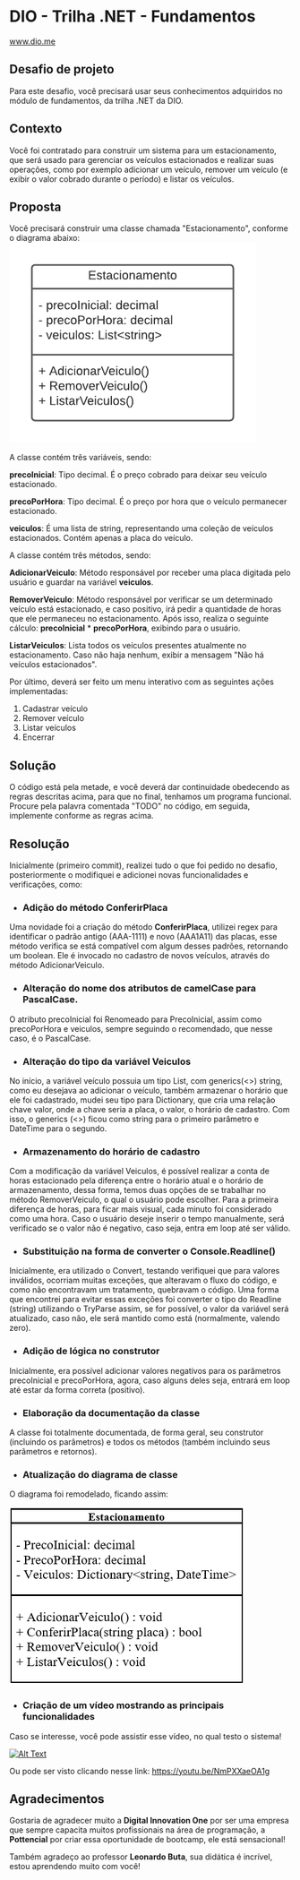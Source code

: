 # DIO - Trilha .NET - Fundamentos
www.dio.me

## Desafio de projeto
Para este desafio, você precisará usar seus conhecimentos adquiridos no módulo de fundamentos, da trilha .NET da DIO.

## Contexto
Você foi contratado para construir um sistema para um estacionamento, que será usado para gerenciar os veículos estacionados e realizar suas operações, como por exemplo adicionar um veículo, remover um veículo (e exibir o valor cobrado durante o período) e listar os veículos.

## Proposta
Você precisará construir uma classe chamada "Estacionamento", conforme o diagrama abaixo:
![Diagrama de classe estacionamento](diagrama_classe_estacionamento.png)

A classe contém três variáveis, sendo:

**precoInicial**: Tipo decimal. É o preço cobrado para deixar seu veículo estacionado.

**precoPorHora**: Tipo decimal. É o preço por hora que o veículo permanecer estacionado.

**veiculos**: É uma lista de string, representando uma coleção de veículos estacionados. Contém apenas a placa do veículo.

A classe contém três métodos, sendo:

**AdicionarVeiculo**: Método responsável por receber uma placa digitada pelo usuário e guardar na variável **veiculos**.

**RemoverVeiculo**: Método responsável por verificar se um determinado veículo está estacionado, e caso positivo, irá pedir a quantidade de horas que ele permaneceu no estacionamento. Após isso, realiza o seguinte cálculo: **precoInicial** * **precoPorHora**, exibindo para o usuário.

**ListarVeiculos**: Lista todos os veículos presentes atualmente no estacionamento. Caso não haja nenhum, exibir a mensagem "Não há veículos estacionados".

Por último, deverá ser feito um menu interativo com as seguintes ações implementadas:
1. Cadastrar veículo
2. Remover veículo
3. Listar veículos
4. Encerrar


## Solução
O código está pela metade, e você deverá dar continuidade obedecendo as regras descritas acima, para que no final, tenhamos um programa funcional. Procure pela palavra comentada "TODO" no código, em seguida, implemente conforme as regras acima.

## Resolução
Inicialmente (primeiro commit), realizei tudo o que foi pedido no desafio, posteriormente o modifiquei e adicionei novas funcionalidades e verificações, como:

 - ### Adição do método ConferirPlaca
Uma novidade foi a criação do método **ConferirPlaca**, utilizei regex para identificar o padrão antigo (AAA-1111) e novo (AAA1A11) das placas, esse método verifica se está compatível com algum desses padrões, retornando um boolean. Ele é invocado no cadastro de novos veículos, através do método AdicionarVeiculo.

 - ### Alteração do nome dos atributos de camelCase para PascalCase.
O atributo precoInicial foi Renomeado para PrecoInicial, assim como precoPorHora e veiculos, sempre seguindo o recomendado, que nesse caso, é o PascalCase.

 - ### Alteração do tipo da variável Veiculos
No início, a variável veículo possuia um tipo List, com generics(<>) string, como eu desejava ao adicionar o veículo, também armazenar o horário que ele foi cadastrado, mudei seu tipo para Dictionary, que cria uma relação chave valor, onde a chave seria a placa, o valor, o horário de cadastro. Com isso, o generics (<>) ficou como string para o primeiro parâmetro e DateTime para o segundo.

 - ### Armazenamento do horário de cadastro
Com a modificação  da variável Veiculos, é possível realizar a conta de horas estacionado pela diferença entre o horário atual e o horário de armazenamento, dessa forma, temos duas opções de se trabalhar no método RemoverVeiculo, o qual o usuário pode escolher. Para a primeira diferença de horas, para ficar mais visual, cada minuto foi considerado como uma hora. 
Caso o usuário deseje inserir o tempo manualmente, será verificado se o valor não é negativo, caso seja, entra em loop até ser válido.

 - ### Substituição na forma de converter o Console.Readline()
Inicialmente, era utilizado o Convert, testando verifiquei que para valores inválidos, ocorriam muitas exceções, que alteravam o fluxo do código, e como não encontravam um tratamento, quebravam o código. Uma forma que encontrei para evitar essas exceções foi converter o tipo do Readline (string) utilizando o TryParse assim, se for possível, o valor da variável será atualizado, caso não, ele será mantido como está (normalmente, valendo zero).

 - ### Adição de lógica no construtor
Inicialmente, era possível adicionar valores negativos para os parâmetros precoInicial e precoPorHora, agora, caso alguns deles seja, entrará em loop até estar da forma correta (positivo).
 
 - ### Elaboração da documentação da classe
A classe foi totalmente documentada, de forma geral, seu construtor (incluindo os parâmetros) e todos os métodos (também incluindo seus parâmetros e retornos).

 - ### Atualização do diagrama de classe
O diagrama foi remodelado, ficando assim:
 
![Novo diagrama de classe estacionamento](diagrama_classe_estacionamento_novo.png)
 
  - ### Criação de um vídeo mostrando as principais funcionalidades
Caso se interesse, você pode assistir esse vídeo, no qual testo o sistema!

[![Alt Text](https://img.youtube.com/vi/NmPXXaeOA1g/0.jpg)](https://www.youtube.com/watch?v=NmPXXaeOA1g)

Ou pode ser visto clicando nesse link: https://youtu.be/NmPXXaeOA1g

## Agradecimentos
Gostaria de agradecer muito a **Digital Innovation One** por ser uma empresa que sempre capacita muitos profissionais na área de programação, a **Pottencial** por criar essa oportunidade de bootcamp, ele está sensacional!

Também agradeço ao professor **Leonardo Buta**, sua didática é incrível, estou aprendendo muito com você!
  

